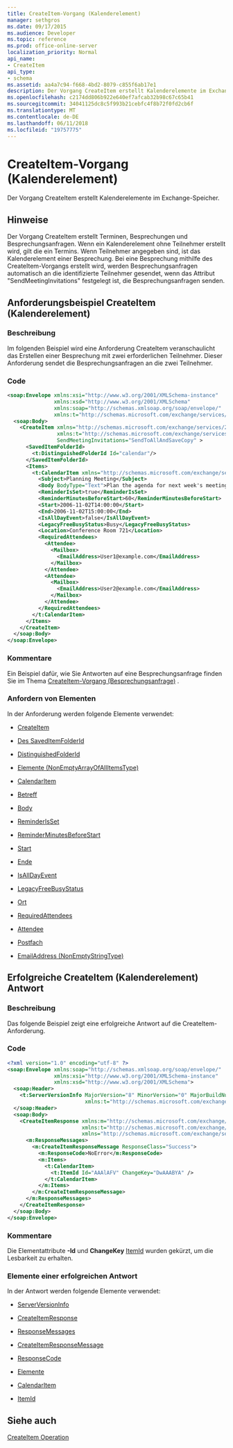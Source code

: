 ```yaml
---
title: CreateItem-Vorgang (Kalenderelement)
manager: sethgros
ms.date: 09/17/2015
ms.audience: Developer
ms.topic: reference
ms.prod: office-online-server
localization_priority: Normal
api_name:
- CreateItem
api_type:
- schema
ms.assetid: aa4a7c94-f668-4bd2-8079-c855f6ab17e1
description: Der Vorgang CreateItem erstellt Kalenderelemente im Exchange-Speicher.
ms.openlocfilehash: c2174dd806b922e640ef7afcab32b98c67c65b41
ms.sourcegitcommit: 34041125dc8c5f993b21cebfc4f8b72f0fd2cb6f
ms.translationtype: MT
ms.contentlocale: de-DE
ms.lasthandoff: 06/11/2018
ms.locfileid: "19757775"
---
```

# <a name="createitem-operation-calendar-item"></a>CreateItem-Vorgang (Kalenderelement)

Der Vorgang CreateItem erstellt Kalenderelemente im Exchange-Speicher.
  
## <a name="remarks"></a>Hinweise

Der Vorgang CreateItem erstellt Terminen, Besprechungen und Besprechungsanfragen. Wenn ein Kalenderelement ohne Teilnehmer erstellt wird, gilt die ein Termins. Wenn Teilnehmer angegeben sind, ist das Kalenderelement einer Besprechung. Bei eine Besprechung mithilfe des CreateItem-Vorgangs erstellt wird, werden Besprechungsanfragen automatisch an die identifizierte Teilnehmer gesendet, wenn das Attribut "SendMeetingInvitations" festgelegt ist, die Besprechungsanfragen senden.
  
## <a name="createitem-calendar-item-request-example"></a>Anforderungsbeispiel CreateItem (Kalenderelement)

### <a name="description"></a>Beschreibung

Im folgenden Beispiel wird eine Anforderung CreateItem veranschaulicht das Erstellen einer Besprechung mit zwei erforderlichen Teilnehmer. Dieser Anforderung sendet die Besprechungsanfragen an die zwei Teilnehmer.
  
### <a name="code"></a>Code

```XML
<soap:Envelope xmlns:xsi="http://www.w3.org/2001/XMLSchema-instance"
               xmlns:xsd="http://www.w3.org/2001/XMLSchema"
               xmlns:soap="http://schemas.xmlsoap.org/soap/envelope/"
               xmlns:t="http://schemas.microsoft.com/exchange/services/2006/types">
  <soap:Body>
    <CreateItem xmlns="http://schemas.microsoft.com/exchange/services/2006/messages"
                xmlns:t="http://schemas.microsoft.com/exchange/services/2006/types" 
                SendMeetingInvitations="SendToAllAndSaveCopy" >
      <SavedItemFolderId>
        <t:DistinguishedFolderId Id="calendar"/>
      </SavedItemFolderId>
      <Items>
        <t:CalendarItem xmlns="http://schemas.microsoft.com/exchange/services/2006/types">
          <Subject>Planning Meeting</Subject>
          <Body BodyType="Text">Plan the agenda for next week's meeting.</Body>
          <ReminderIsSet>true</ReminderIsSet>
          <ReminderMinutesBeforeStart>60</ReminderMinutesBeforeStart>
          <Start>2006-11-02T14:00:00</Start>
          <End>2006-11-02T15:00:00</End>
          <IsAllDayEvent>false</IsAllDayEvent>
          <LegacyFreeBusyStatus>Busy</LegacyFreeBusyStatus>
          <Location>Conference Room 721</Location>
          <RequiredAttendees>
            <Attendee>
              <Mailbox>
                <EmailAddress>User1@example.com</EmailAddress>
              </Mailbox>
            </Attendee>
            <Attendee>
              <Mailbox>
                <EmailAddress>User2@example.com</EmailAddress>
              </Mailbox>
            </Attendee>
          </RequiredAttendees>
        </t:CalendarItem>
      </Items>
    </CreateItem>
  </soap:Body>
</soap:Envelope>
```

### <a name="comments"></a>Kommentare

Ein Beispiel dafür, wie Sie Antworten auf eine Besprechungsanfrage finden Sie im Thema [CreateItem-Vorgang (Besprechungsanfrage)](createitem-operation-meeting-request.md) . 
  
### <a name="request-elements"></a>Anfordern von Elementen

In der Anforderung werden folgende Elemente verwendet:
  
- [CreateItem](createitem.md)
    
- [Des SavedItemFolderId](saveditemfolderid.md)
    
- [DistinguishedFolderId](distinguishedfolderid.md)
    
- [Elemente (NonEmptyArrayOfAllItemsType)](items-nonemptyarrayofallitemstype.md)
    
- [CalendarItem](calendaritem.md)
    
- [Betreff](subject.md)
    
- [Body](body.md)
    
- [ReminderIsSet](reminderisset.md)
    
- [ReminderMinutesBeforeStart](reminderminutesbeforestart.md)
    
- [Start](start.md)
    
- [Ende](end-ex15websvcsotherref.md)
    
- [IsAllDayEvent](isalldayevent.md)
    
- [LegacyFreeBusyStatus](legacyfreebusystatus.md)
    
- [Ort](location.md)
    
- [RequiredAttendees](requiredattendees.md)
    
- [Attendee](attendee.md)
    
- [Postfach](mailbox.md)
    
- [EmailAddress (NonEmptyStringType)](emailaddress-nonemptystringtype.md)
    
## <a name="successful-createitem-calendar-item-response"></a>Erfolgreiche CreateItem (Kalenderelement) Antwort

### <a name="description"></a>Beschreibung

Das folgende Beispiel zeigt eine erfolgreiche Antwort auf die CreateItem-Anforderung.
  
### <a name="code"></a>Code

```XML
<?xml version="1.0" encoding="utf-8" ?>
<soap:Envelope xmlns:soap="http://schemas.xmlsoap.org/soap/envelope/" 
               xmlns:xsi="http://www.w3.org/2001/XMLSchema-instance" 
               xmlns:xsd="http://www.w3.org/2001/XMLSchema">
  <soap:Header>
    <t:ServerVersionInfo MajorVersion="8" MinorVersion="0" MajorBuildNumber="685" MinorBuildNumber="8" 
                         xmlns:t="http://schemas.microsoft.com/exchange/services/2006/types" />
  </soap:Header>
  <soap:Body>
    <CreateItemResponse xmlns:m="http://schemas.microsoft.com/exchange/services/2006/messages" 
                        xmlns:t="http://schemas.microsoft.com/exchange/services/2006/types" 
                        xmlns="http://schemas.microsoft.com/exchange/services/2006/messages">
      <m:ResponseMessages>
        <m:CreateItemResponseMessage ResponseClass="Success">
          <m:ResponseCode>NoError</m:ResponseCode>
          <m:Items>
            <t:CalendarItem>
              <t:ItemId Id="AAAlAFV" ChangeKey="DwAAABYA" />
            </t:CalendarItem>
          </m:Items>
        </m:CreateItemResponseMessage>
      </m:ResponseMessages>
    </CreateItemResponse>
  </soap:Body>
</soap:Envelope>
```

### <a name="comments"></a>Kommentare

Die Elementattribute **-Id** und **ChangeKey** [ItemId](itemid.md) wurden gekürzt, um die Lesbarkeit zu erhalten. 
  
### <a name="successful-response-elements"></a>Elemente einer erfolgreichen Antwort

In der Antwort werden folgende Elemente verwendet:
  
- [ServerVersionInfo](serverversioninfo.md)
    
- [CreateItemResponse](createitemresponse.md)
    
- [ResponseMessages](responsemessages.md)
    
- [CreateItemResponseMessage](createitemresponsemessage.md)
    
- [ResponseCode](responsecode.md)
    
- [Elemente](items.md)
    
- [CalendarItem](calendaritem.md)
    
- [ItemId](itemid.md)
    
## <a name="see-also"></a>Siehe auch



[CreateItem Operation](createitem-operation.md)


